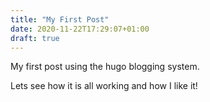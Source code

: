 ```yaml
---
title: "My First Post"
date: 2020-11-22T17:29:07+01:00
draft: true
---
```

My first post using the hugo blogging system.

Lets see how it is all working and how I like it!